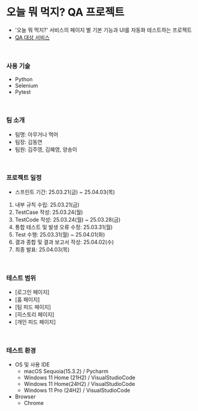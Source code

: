 # 오늘 뭐 먹지? QA 프로젝트
- '오늘 뭐 먹지?' 서비스의 페이지 별 기본 기능과 UI를 자동화 테스트하는 프로젝트
- [QA 대상 서비스](https://kdt-pt-1-pj-2-team03.elicecoding.com/)

<br>

### 사용 기술
- Python
- Selenium
- Pytest

<br>

### 팀 소개
- 팀명: 아무거나 먹어
- 팀장: 김동연
- 팀원: 김주영, 김혜영, 양송이

<br>

### 프로젝트 일정
- 스프린트 기간: 25.03.21(금) ~ 25.04.03(목)
1. 내부 규칙 수립: 25.03.21(금)
2. TestCase 작성: 25.03.24(월)
3. TestCode 작성: 25.03.24(월) ~ 25.03.28(금)
4. 통합 테스트 및 발생 오류 수정: 25.03.31(월)
5. Test 수행: 25.03.31(월) ~ 25.04.01(화)
6. 결과 종합 및 결과 보고서 작성: 25.04.02(수)
7. 최종 발표: 25.04.03(목)

<br>

### 테스트 범위
- [로그인 페이지]
- [홈 페이지]
- [팀 피드 페이지]
- [히스토리 페이지]
- [개인 피드 페이지]

<br>

### 테스트 환경
 - OS 및 사용 IDE
    - macOS Sequoia(15.3.2) / Pycharm
    - Windows 11 Home (21H2) / VisualStudioCode
    - Windows 11 Home(24H2) / VisualStudioCode
    - Windows 11 Pro (24H2) / VisualStudioCode
- Browser
    - Chrome
